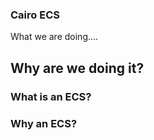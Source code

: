 ### Cairo ECS

What we are doing....

## Why are we doing it?

### What is an ECS?

### Why an ECS?
